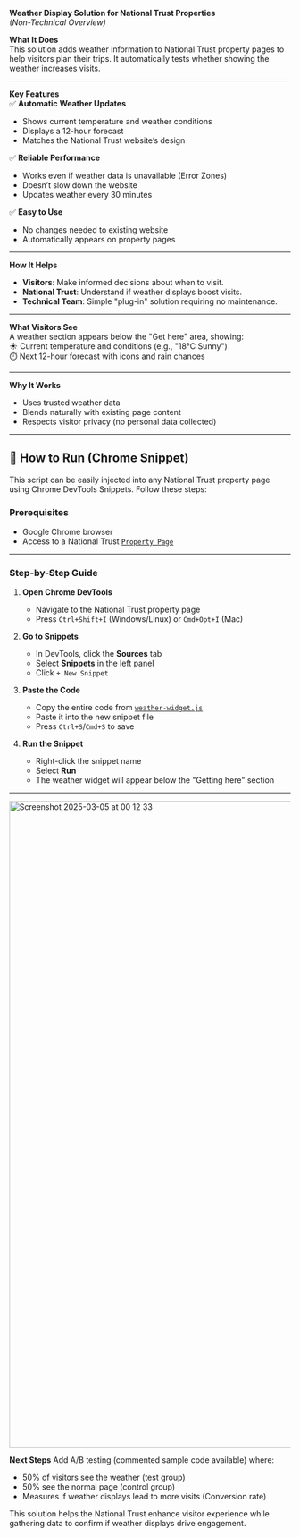 **Weather Display Solution for National Trust Properties**  
*(Non-Technical Overview)*  

**What It Does**  
This solution adds weather information to National Trust property pages to help visitors plan their trips. It automatically tests whether showing the weather increases visits.  

---

**Key Features**  
✅ **Automatic Weather Updates**  
- Shows current temperature and weather conditions  
- Displays a 12-hour forecast  
- Matches the National Trust website’s design  

✅ **Reliable Performance**  
- Works even if weather data is unavailable (Error Zones)
- Doesn’t slow down the website  
- Updates weather every 30 minutes  

✅ **Easy to Use**  
- No changes needed to existing website  
- Automatically appears on property pages  

---

**How It Helps**  
- **Visitors**: Make informed decisions about when to visit.  
- **National Trust**: Understand if weather displays boost visits.  
- **Technical Team**: Simple "plug-in" solution requiring no maintenance.  

---

**What Visitors See**  
A weather section appears below the "Get here" area, showing:  
☀️ Current temperature and conditions (e.g., "18°C Sunny")  
⏱️ Next 12-hour forecast with icons and rain chances  

---

**Why It Works**  
- Uses trusted weather data  
- Blends naturally with existing page content  
- Respects visitor privacy (no personal data collected)  

---

## 🚀 How to Run (Chrome Snippet)

This script can be easily injected into any National Trust property page using Chrome DevTools Snippets. Follow these steps:

### **Prerequisites**
- Google Chrome browser
- Access to a National Trust [`Property Page`](https://www.nationaltrust.org.uk/visit/warwickshire/packwood-house)

---

### **Step-by-Step Guide**

1. **Open Chrome DevTools**  
   - Navigate to the National Trust property page  
   - Press `Ctrl+Shift+I` (Windows/Linux) or `Cmd+Opt+I` (Mac)  

2. **Go to Snippets**  
   - In DevTools, click the **Sources** tab  
   - Select **Snippets** in the left panel  
   - Click `+ New Snippet`  

3. **Paste the Code**  
   - Copy the entire code from [`weather-widget.js`](weather-widget.js)  
   - Paste it into the new snippet file  
   - Press `Ctrl+S`/`Cmd+S` to save  

4. **Run the Snippet**  
   - Right-click the snippet name  
   - Select **Run**  
   - The weather widget will appear below the "Getting here" section  
---

<img width="1156" alt="Screenshot 2025-03-05 at 00 12 33" src="https://github.com/user-attachments/assets/09e10065-0672-45b9-826b-92b976bfa6c5" />

**Next Steps** 
Add A/B testing (commented sample code available) where:
- 50% of visitors see the weather (test group) 
- 50% see the normal page (control group)  
- Measures if weather displays lead to more visits (Conversion rate)

This solution helps the National Trust enhance visitor experience while gathering data to confirm if weather displays drive engagement.
